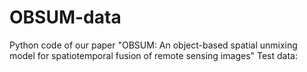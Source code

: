 # OBSUM-data
Python code of our paper "OBSUM: An object-based spatial unmixing model for spatiotemporal fusion of remote sensing images"
Test data: 
